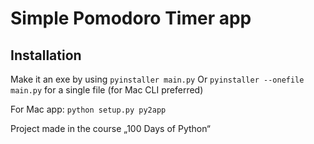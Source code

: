 # Simple Pomodoro Timer app

## Installation

Make it an exe by using `pyinstaller main.py`
Or `pyinstaller --onefile main.py` for a single file (for Mac CLI preferred)

For Mac app: `python setup.py py2app`


Project made in the course „100 Days of Python“
